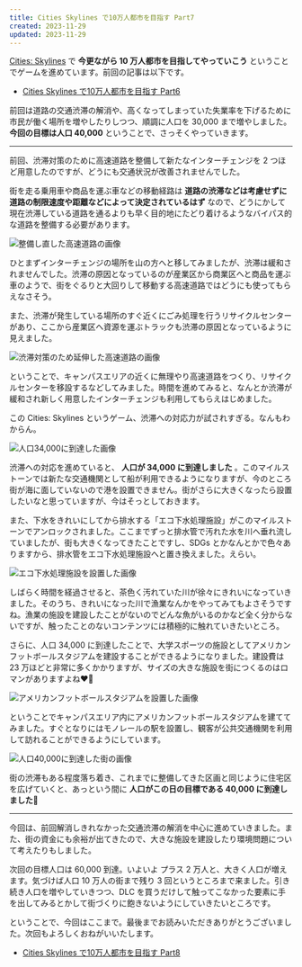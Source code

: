 ```yaml
---
title: Cities Skylines で10万人都市を目指す Part7
created: 2023-11-29
updated: 2023-11-29
---
```


[Cities: Skylines](https://store.steampowered.com/app/255710/Cities_Skylines/) で **今更ながら 10 万人都市を目指してやっていこう** ということでゲームを進めています。前回の記事は以下です。

- [Cities Skylines で10万人都市を目指す Part6](/blog/20231121/)

前回は道路の交通渋滞の解消や、高くなってしまっていた失業率を下げるために市民が働く場所を増やしたりしつつ、順調に人口を 30,000 まで増やしました。 **今回の目標は人口 40,000** ということで、さっそくやっていきます。

---

前回、渋滞対策のために高速道路を整備して新たなインターチェンジを 2 つほど用意したのですが、どうにも交通状況が改善されませんでした。

街を走る乗用車や商品を運ぶ車などの移動経路は **道路の渋滞などは考慮せずに道路の制限速度や距離などによって決定されているはず** なので、どうにかして現在渋滞している道路を通るよりも早く目的地にたどり着けるようなバイパス的な道路を整備する必要があります。

![整備し直した高速道路の画像](93e5cd95-b38a-4cbb-bd1e-cbba4d641400)

ひとまずインターチェンジの場所を山の方へと移してみましたが、渋滞は緩和されませんでした。渋滞の原因となっているのが産業区から商業区へと商品を運ぶ車のようで、街をぐるりと大回りして移動する高速道路ではどうにも使ってもらえなさそう。

また、渋滞が発生している場所のすぐ近くにごみ処理を行うリサイクルセンターがあり、ここから産業区へ資源を運ぶトラックも渋滞の原因となっているように見えました。

![渋滞対策のため延伸した高速道路の画像](35555418-c0be-4fcd-218d-b09972f99200)

ということで、キャンパスエリアの近くに無理やり高速道路をつくり、リサイクルセンターを移設するなどしてみました。時間を進めてみると、なんとか渋滞が緩和され新しく用意したインターチェンジも利用してもらえはじめました。

この Cities: Skylines というゲーム、渋滞への対応力が試されすぎる。なんもわからん。

![人口34,000に到達した画像](f3edfdd1-44b7-4025-c39e-c7fb9da40e00)

渋滞への対応を進めていると、 **人口が 34,000 に到達しました** 。このマイルストーンでは新たな交通機関として船が利用できるようになりますが、今のところ街が海に面していないので港を設置できません。街がさらに大きくなったら設置したいなと思っていますが、今はそっとしておきます。

また、下水をきれいにしてから排水する「エコ下水処理施設」がこのマイルストーンでアンロックされました。ここまでずっと排水管で汚れた水を川へ垂れ流していましたが、街も大きくなってきたことですし、SDGs とかなんとかで色々ありますから、排水管をエコ下水処理施設へと置き換えました。えらい。

![エコ下水処理施設を設置した画像](2efd0ebb-7738-4869-78c6-e86cb2ee3d00)

しばらく時間を経過させると、茶色く汚れていた川が徐々にきれいになっていきました。そのうち、きれいになった川で漁業なんかをやってみてもよさそうですね。漁業の施設を建設したことがないのでどんな魚がいるのかなど全く分からないですが、触ったことのないコンテンツには積極的に触れていきたいところ。

さらに、人口 34,000 に到達したことで、大学スポーツの施設としてアメリカンフットボールスタジアムを建設することができるようになりました。建設費は 23 万ほどと非常に多くかかりますが、サイズの大きな施設を街につくるのはロマンがありますよね❤️‍🔥

![アメリカンフットボールスタジアムを設置した画像](81c23318-cf01-40eb-fb26-9617deae8b00)

ということでキャンパスエリア内にアメリカンフットボールスタジアムを建ててみました。すぐとなりにはモノレールの駅を設置し、観客が公共交通機関を利用して訪れることができるようにしています。

![人口40,000に到達した街の画像](35cdeb20-5fcf-4d8f-5c9e-b049d4b7b800)

街の渋滞もある程度落ち着き、これまでに整備してきた区画と同じように住宅区を広げていくと、あっという間に **人口がこの日の目標である 40,000 に到達しました🎉**

---

今回は、前回解消しきれなかった交通渋滞の解消を中心に進めていきました。また、街の資金にも余裕が出てきたので、大きな施設を建設したり環境問題について考えたりもしました。

次回の目標人口は 60,000 到達。いよいよ プラス 2 万人と、大きく人口が増えます。気づけば人口 10 万人の街まで残り 3 回というところまで来ました。引き続き人口を増やしていきつつ、DLC を買うだけして触ってこなかった要素に手を出してみるとかして街づくりに飽きないようにしていきたいところです。

ということで、今回はここまで。最後までお読みいただきありがとうございました。次回もよろしくおねがいいたします。

- [Cities Skylines で10万人都市を目指す Part8](/blog/20231215/)
